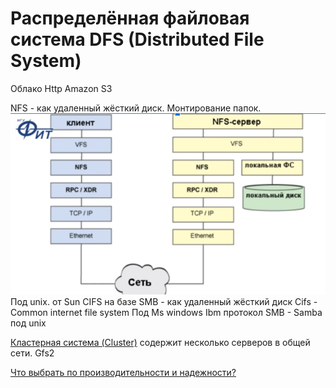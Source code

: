 # Распределённая файловая система DFS (Distributed File System)

Облако
	Http
	Amazon S3


NFS - как удаленный жёсткий диск. Монтирование папок.
	![nfs](img/nfs.png)
	Под unix.
	от Sun
CIFS на базе SMB - как удаленный жёсткий диск
	Cifs - Common internet file system
	Под Ms windows
	Ibm
протокол SMB - Samba под unix

[Кластерная система (Cluster)](https://itelon.ru/blog/raspredelennye-faylovye-sistemy-tekhnologicheskiy-obzor-produktovyy-obzor/) содержит несколько серверов в общей сети.
	Gfs2
	
	
[Что выбрать по производительности и надежности?](http://codernet.ru/amp/?page=kakoj_setevoj_protokol_obmena_fajlami_imeet_luchshuyu_proizvoditelnost_i_nadezhnost)